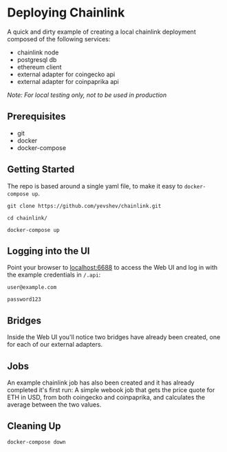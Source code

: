 # Deploying Chainlink

A quick and dirty example of creating a local chainlink deployment composed 
of the following services:
- chainlink node
- postgresql db
- ethereum client
- external adapter for coingecko api
- external adapter for coinpaprika api

*Note: For local testing only, not to be used in production*

## Prerequisites
* git
* docker
* docker-compose

## Getting Started
The repo is based around a single yaml file, to make it easy to 
`docker-compose up`. 
```
git clone https://github.com/yevshev/chainlink.git
```
```
cd chainlink/
```
```
docker-compose up
```
## Logging into the UI
Point your browser to [localhost:6688](http://localhost:6688) to access the Web 
UI and log in with the example credentials in `/.api`:

`user@example.com` 

`password123`


## Bridges
Inside the Web UI you'll notice two bridges have already been created, one 
for each of our external adapters.  


## Jobs
An example chainlink job has also been created and it has already completed 
it's first run: A simple webook job that gets the price quote for ETH in USD, 
from both coingecko and coinpaprika, and calculates the average between the 
two values. 

## Cleaning Up

```
docker-compose down
```